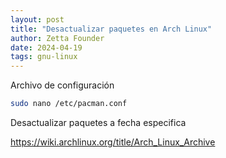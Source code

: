```yaml
---
layout: post
title: "Desactualizar paquetes en Arch Linux"
author: Zetta Founder
date: 2024-04-19
tags: gnu-linux
---
```


Archivo de configuración

```bash
sudo nano /etc/pacman.conf
```

Desactualizar paquetes a fecha especifica

https://wiki.archlinux.org/title/Arch_Linux_Archive